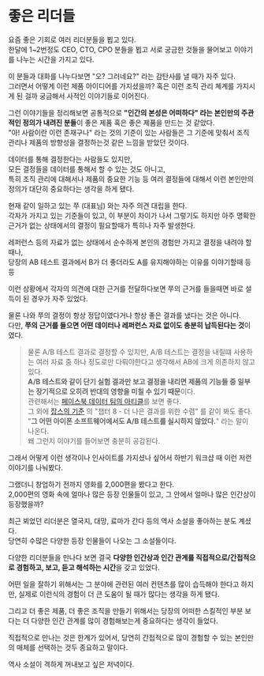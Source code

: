 # 좋은 리더들

요즘 좋은 기회로 여러 리더분들을 뵙고 있다.  
한달에 1~2번정도 CEO, CTO, CPO 분들을 뵙고 서로 궁금한 것들을 물어보고 이야기를 나누는 시간을 가지고 있다.  
  
이 분들과 대화를 나누다보면 "오? 그러네요?" 라는 감탄사를 낼 때가 자주 있다.  
그러면서 어떻게 이런 제품 아이디어를 가지셨을까? 혹은 이런 조직 관리 쳬계를 가지시게 된 걸까 궁금해서 사적인 이야기들로 이어진다.  
  
그런 이야기들을 정리해보면 공통적으로 **"인간의 본성은 어떠하다" 라는 본인만의 주관적인 정의가 내려진 분들**이 좋은 제품 혹은 좋은 제품을 만드는 것 같았다.  
"아! 사람이란 이런 존재구나" 라는 것의 기준이 있는 사람들은 그 기준에 맞춰서 조직 관리나 제품의 방향성을 결정하는것 같은 느낌을 받았던 것이다.  

데이터를 통해 결정한다는 사람들도 있지만,  
모든 결정들을 데이터를 통해서 할 수 있는 것도 아니고,  
특히 조직 관리에 대해서나 제품의 중요한 기능 등 여러 결정들에 대해서 이런 본인만의 정의가 대단히 중요하다는 생각을 하게 됐다.  
  
현재 같이 일하고 있는 쭈 (대표님) 와는 자주 의견 대립을 한다.  
각자가 가지고 있는 기준들이 있고, 이 부분이 차이가 나서 그렇기도 하지만 아주 명확한 근거가 없는 상태에서의 결정이 필요할때가 특히나 자주 발생한다.  
  
레퍼런스 등의 자료가 없는 상태에서 순수하게 본인의 경험만 가지고 결정을 내려야 할때나,  
당장의 AB 테스트 결과에서 B가 더 좋더라도 A를 유지해야하는 이유를 이야기할때 등등  

이런 상황에서 각자의 의견에 대한 근거를 전달하다보면 쭈의 근거를 들을때면 바로 설득이 된 경우가 자주 있었다.  
  
물론 나와 쭈의 결정이 항상 정답이였다거나 항상 좋은 결과를 냈다는 것은 아니다.  
다만, **쭈의 근거를 들으면 어떤 데이터나 레퍼런스 자료 없이도 충분히 납득된다는 것**이였다.

> 물론 A/B 테스트 결과로 결정할 수 있지만, A/B 테스트는 결정을 내릴떄 사용하는 여러 자료 중 하나 정도로만 다뤄야한다고 생각해서 AB에 크게 의존하지 않고 있다.   
> **A/B 테스트와 같이 단기 실험 결과만 보고 결정을 내리면 제품의 기능들 중 일부는 장기적으로 오히려 반대의 영향을 미칠 수 있기 때문**이다.  
> 관련해서는 [페이스북 데이터 팀의 아티클](https://medium.com/@AnalyticsAtMeta/notifications-why-less-is-more-how-facebook-has-been-increasing-both-user-satisfaction-and-app-9463f7325e7d)를 보면 좋다.  
> 그 외에 [잡스의 기준](https://product.kyobobook.co.kr/detail/S000000600536) 의 "챕터 8 - 더 나은 결과를 위한 수렴" 를 같이 봐도 좋다.  
> "**그 어떤 아이폰 소프트웨어에서도 A/B 테스트를 실시하지 않았다.**" 라는 말이 나온다.  
> 왜 그런지 이야기를 들어보면 충분히 공감된다.

그래서 어떻게 이런 생각이나 인사이트를 가지셨나 싶어서 하반기 워크샵 때 이런 저런 이야기를 나눠봤다.  
  
그랬더니 창업하기 전까지 영화를 2,000편을 봤다고 한다.  
2,000편의 영화 속에 얼마나 많은 등장 인물들이 있고, 그 안에서 얼마나 많은 인간상이 등장했을까?  
  
최근 뵈었던 리더분은 열국지, 대망, 료마가 간다 등의 역사 소설을 좋아하는 분도 계셨다.  
당연히 수많은 다양한 등장 인물들이 나오는 그 소설들이다.  
  
다양한 리더분들을 만나다 보면 결국 **다양한 인간상과 인간 관계를 직접적으로/간접적으로 경험하고, 보고, 듣고 해석하는 시간**을 갖고 있었다.  
  

  
어떤 일을 잘하기 위해서는 그 분야에 관련된 여러 컨텐츠를 많이 습득해야 한다고 하지만, 실제로 이런식의 경험이 더 큰 도움이 될 때가 많다는 생각을 하게 됐다.  
  
그리고 더 좋은 제품, 더 좋은 조직을 만들기 위해서는 당장의 어떠한 스킬적인 부분 보다는 더 다양한 인간 관계를 많이 경험해보는게 중요하다는 생각이 들었다.  
  
직접적으로 만나는 것은 한계가 있어서, 당연히 간접적으로 많이 경험할 수 있는 본인만의 매체를 선택하는 것두 종요하고 말이다.  
  
역사 소설이 격하게 꺼내보고 싶은 저녁이다.


